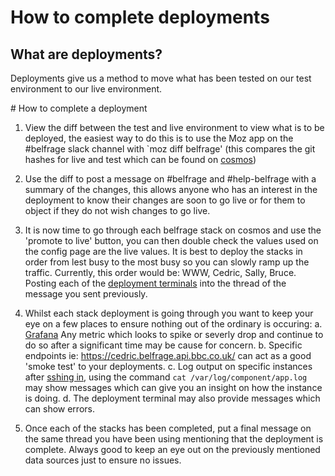 # How to complete deployments

## What are deployments?
Deployments give us a method to move what has been tested on our test environment to our live environment.

# How to complete a deployment 
1. View the diff between the test and live environment to view what is to be deployed, the easiest way to do this is to use the Moz app on the #belfrage slack channel with `moz diff belfrage' (this compares the git hashes for live and test which can be found on [cosmos](https://cosmos.tools.bbc.co.uk/))

2. Use the diff to post a message on #belfrage and #help-belfrage with a summary of the changes, this allows anyone who has an interest in the deployment to know their changes are soon to go live or for them to object if they do not wish changes to go live.

3. It is now time to go through each belfrage stack on cosmos and use the 'promote to live' button, you can then double check the values used on the config page are the live values. It is best to deploy the stacks in order from lest busy to the most busy so you can slowly ramp up the traffic. Currently, this order would be: WWW, Cedric, Sally, Bruce. Posting each of the [deployment terminals](https://cosmos.tools.bbc.co.uk/deployments/5639226) into the thread of the message you sent previously.

4. Whilst each stack deployment is going through you want to keep your eye on a few places to ensure nothing out of the ordinary is occuring:
    a. [Grafana](https://grafana.news.tools.bbc.co.uk/d/cZYVwjIWz/belfrage-dashboards?orgId=1) Any metric which looks to spike or severly drop and continue to do so after a significant time may be cause for concern.
    b. Specific endpoints ie: https://cedric.belfrage.api.bbc.co.uk/ can act as a good 'smoke test' to your deployments.
    c. Log output on specific instances after [sshing in](https://cosmos.tools.bbc.co.uk/services/bruce-belfrage/test/instances), using the command `cat /var/log/component/app.log` may show messages which can give you an insight on how the instance is doing.
    d. The deployment terminal may also provide messages which can show errors.

5. Once each of the stacks has been completed, put a final message on the same thread you have been using mentioning that the deployment is complete. Always good to keep an eye out on the previously mentioned data sources just to ensure no issues.